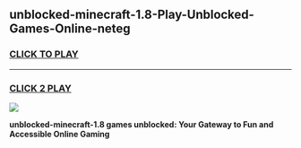 
## unblocked-minecraft-1.8-Play-Unblocked-Games-Online-neteg
<h3>
<a href="https://premium76.site?title=unblocked-minecraft-1.8&ref=25A">CLICK TO PLAY</a></h3>
<hr>

<h3>
<a href="https://premium76.site?title=unblocked-minecraft-1.8&ref=25A">CLICK 2 PLAY</a>
  
</h3>

<a href="https://premium76.site?title=unblocked-minecraft-1.8&ref=25A"><img src="https://clearcache.store/games.png"></a>


**unblocked-minecraft-1.8 games unblocked: Your Gateway to Fun and Accessible Online Gaming**
